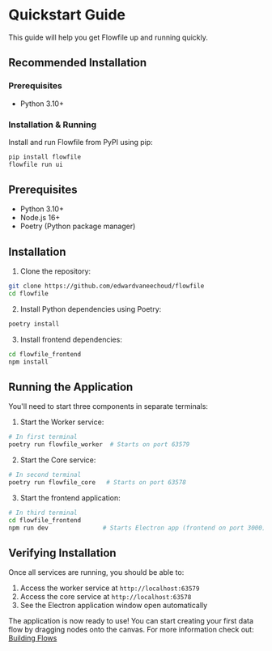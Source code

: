 # Quickstart Guide

This guide will help you get Flowfile up and running quickly.

## Recommended Installation

### Prerequisites

- Python 3.10+

### Installation & Running

Install and run Flowfile from PyPI using pip:

```bash
pip install flowfile
flowfile run ui
```

## Prerequisites

- Python 3.10+
- Node.js 16+
- Poetry (Python package manager)

## Installation

1. Clone the repository:
```bash
git clone https://github.com/edwardvaneechoud/flowfile
cd flowfile
```

2. Install Python dependencies using Poetry:
```bash
poetry install
```

3. Install frontend dependencies:
```bash
cd flowfile_frontend
npm install
```

## Running the Application

You'll need to start three components in separate terminals:

1. Start the Worker service:
```bash
# In first terminal
poetry run flowfile_worker  # Starts on port 63579
```

2. Start the Core service:
```bash
# In second terminal
poetry run flowfile_core   # Starts on port 63578
```

3. Start the frontend application:
```bash
# In third terminal
cd flowfile_frontend
npm run dev               # Starts Electron app (frontend on port 3000)
```

## Verifying Installation

Once all services are running, you should be able to:

1. Access the worker service at `http://localhost:63579`
2. Access the core service at `http://localhost:63578`
3. See the Electron application window open automatically

The application is now ready to use! You can start creating your first data flow by dragging nodes onto the canvas. 
For more information check out: [Building Flows](./flows/building.md)